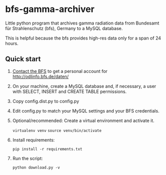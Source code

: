 bfs-gamma-archiver
==================

Little python program that archives gamma radiation data from
Bundesamt für Strahlenschutz (bfs), Germany to a MySQL database.

This is helpful because the bfs provides high-res data only
for a span of 24 hours.

## Quick start

1. [Contact the BFS](http://www.bfs.de/de/bfs/Kontakt) to get a
   personal account for http://odlinfo.bfs.de/daten/

2. On your machine, create a MySQL database and, if necessary, 
   a user with SELECT, INSERT and CREATE TABLE permissions.

3. Copy config.dist.py to config.py

4. Edit config.py to match your MySQL settings and your
   BFS credentials.

5. Optional/recommended: Create a virtual environment and
   activate it.

    `virtualenv venv`
    `source venv/bin/activate`

6. Install requirements:

    `pip install -r requirements.txt`

7. Run the script:

    `python download.py -v`

